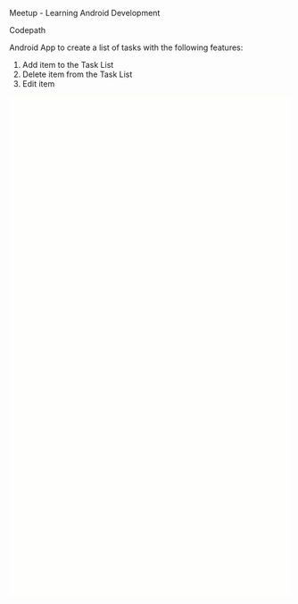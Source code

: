 Meetup - Learning Android Development

Codepath

Android App to create a list of tasks with the following features:

1. Add item to the Task List
2. Delete item from the Task List
3. Edit item 

 
![Alt text](ToDo.gif?raw=true "Optional Title")

